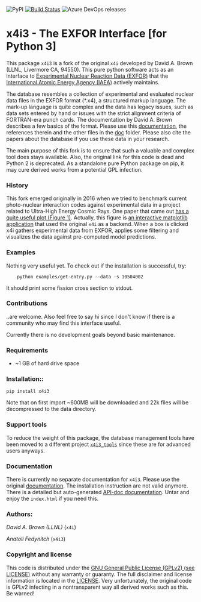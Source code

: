![PyPI](https://img.shields.io/pypi/v/x4i3)
[![Build Status](https://dev.azure.com/afedynitch/NuclearTools/_apis/build/status/afedynitch.x4i3?branchName=master)](https://dev.azure.com/afedynitch/NuclearTools/_build/latest?definitionId=4&branchName=master)
![Azure DevOps releases](https://img.shields.io/azure-devops/release/afedynitch/66c7ff07-d4ed-41bb-b939-9ed4dd5d61f9/1/1)

# x4i3 - The EXFOR Interface [for Python 3]

This package `x4i3` is a fork of the original `x4i` developed by David A. Brown (LLNL, Livermore CA, 94550). This pure python software acts as an interface to [Experimental Nuclear Reaction Data (EXFOR)](https://www-nds.iaea.org/exfor/) that the [International Atomic Energy Agency (IAEA)](https://www-nds.iaea.org/nrdc/) actively maintains. 

The database resembles a collection of experimental and evaluated nuclear data files in the EXFOR format (*.x4), a structured markup language. The mark-up language is quite complex and the data has legacy issues, such as data sets entered by hand or issues with the strict alignment criteria of FORTRAN-era punch cards. The documentation by David A. Brown describes a few basics of the format. Please use this [documentation](doc/x4i/x4i.pdf), the references therein and the other files in the [doc](doc) folder. Please also cite the papers about the database if you use these data in your research.

The main purpose of this fork is to ensure that such a valuable and complex tool does stays available. Also, the original link for this code is dead and Python 2 is deprecated. As a standalone pure Python package on pip, it may cure derived works from a potential GPL infection.  

### History

This fork emerged originally in 2016 when we tried to benchmark current photo-nuclear interaction codes against experimental data in a project related to Ultra-High Energy Cosmic Rays. One paper that came out [has a quite useful plot (Figure 1)](https://www.nature.com/articles/s41598-017-05120-7). Actually, this figure is [an interactive matplotlib application](https://github.com/afedynitch/EXFOR_chart) that used the original `x4i` as a backend. When a box is clicked x4i gathers experimental data from EXFOR, applies some filtering and visualizes the data against pre-computed model predictions.

### Examples

Nothing very useful yet. To check out if the installation is successful, try:

        python examples/get-entry.py --data -s 10504002

It should print some fission cross section to stdout.

### Contributions

..are welcome. Also feel free to say hi since I don't know if there is a community who may find this interface useful. 

Currently there is no development goals beyond basic maintenance.

### Requirements

- ~1 GB of hard drive space

### Installation::

    pip install x4i3

Note that on first import ~600MB will be downloaded and 22k files will be decompressed to the data directory.

### Support tools

To reduce the weight of this package, the database management tools have been moved to a different project [`x4i3_tools`](https://github.com/afedynitch/x4i3_tools) since these are for advanced users anyways.

### Documentation

There is currently no separate documentation for `x4i3`. Please use the original [documentation](doc/x4i/x4i.pdf). The installation instruction are not valid anymore. There is a detailed but auto-generated [API-doc documentation](doc/x4i/). Untar and enjoy the `index.html` if you need this.

### Authors:

*David A. Brown (LLNL)* (`x4i`)

*Anatoli Fedynitch* (`x4i3`)

### Copyright and license

This code is distributed under the [GNU General Public License (GPLv2) (see LICENSE)](LICENSE.txt) without any warranty or guaranty. The full disclaimer and license information is located in the [LICENSE](LICENCE.txt). Very unfortunately, the original code is GPLv2 infecting in a nontransparent way all derived works such as this. Be warned!

